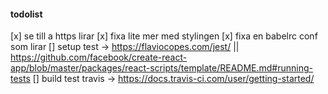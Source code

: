 #### todolist 
[x] se till a https lirar
[x] fixa lite mer med stylingen
[x] fixa en babelrc conf som lirar
[] setup test -> https://flaviocopes.com/jest/ || https://github.com/facebook/create-react-app/blob/master/packages/react-scripts/template/README.md#running-tests
[] build test travis -> https://docs.travis-ci.com/user/getting-started/